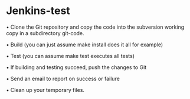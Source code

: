 # Jenkins-test

• Clone the Git repository and copy the code into the subversion working copy
in a subdirectory git-code.

• Build (you can just assume make install does it all for example)

• Test (you can assume make test executes all tests)

• If building and testing succeed, push the changes to Git

• Send an email to report on success or failure

• Clean up your temporary files.
